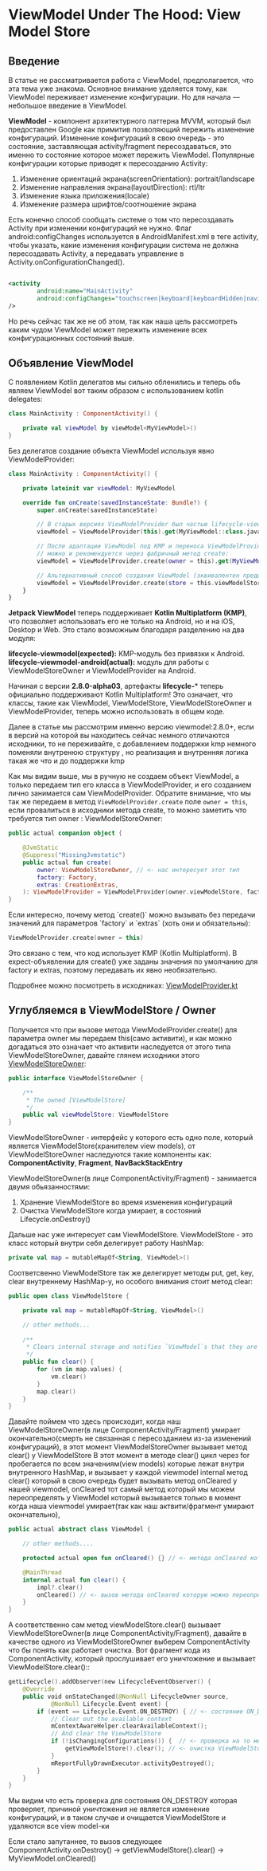 # ViewModel Under The Hood: View Model Store

## Введение

В статье не рассматривается работа с ViewModel, предполагается, что эта тема уже знакома. Основное внимание уделяется
тому, как ViewModel переживает изменение конфигурации. Но для начала — небольшое введение в ViewModel.

**ViewModel** - компонент архитектурного паттерна MVVM, который был предоставлен Google как примитив
позволяющий пережить изменение конфигураций. Изменение конфигураций в свою очередь - это состояние, заставляющая
activity/fragment пересоздаваться, это именно то состояние которое может пережить ViewModel.
Популярные конфигурации которые приводят к пересозданию Activity:

1. Изменение ориентаций экрана(screenOrientation): portrait/landscape
2. Изменение направления экрана(layoutDirection): rtl/ltr
3. Изменение языка приложения(locale)
4. Изменение размера шрифтов/соотношение экрана

Есть конечно способ сообщать системе о том что пересоздавать Activity при изменении конфигураций не нужно.
Флаг android:configChanges используется в AndroidManifest.xml в теге activity, чтобы указать, какие изменения
конфигурации система не должна пересоздавать Activity, а передавать управление в Activity.onConfigurationChanged().

```xml

<activity
        android:name="MainActivity"
        android:configChanges="touchscreen|keyboard|keyboardHidden|navigation|screenLayout|mcc|mnc|locale|fontScale|uiMode|screenSize|smallestScreenSize|density|orientation"
/>
```

Но речь сейчас так же не об этом, так как наша цель рассмотреть каким чудом ViewModel может пережить изменение
всех конфигурационных состояний выше.

## Объявление ViewModel

C появлением Kotlin делегатов мы сильно обленились и теперь обь являем ViewModel вот таким образом с использованием
kotlin delegates:

```kotlin
class MainActivity : ComponentActivity() {

    private val viewModel by viewModel<MyViewModel>()
}

```

Без делегатов создание объекта ViewModel используя явно ViewModelProvider:

[//]: # (<tabs>)

[//]: # (<tab title="2.7.0 и ниже">)

[//]: # ()

[//]: # ()

[//]: # (</tab>)

[//]: # (<tab title="2.8.0 и выше">)

[//]: # (</tab>)

[//]: # (</tabs>)

```kotlin
class MainActivity : ComponentActivity() {

    private lateinit var viewModel: MyViewModel

    override fun onCreate(savedInstanceState: Bundle?) {
        super.onCreate(savedInstanceState)

        // В старых версиях ViewModelProvider был частью lifecycle-viewmodel
        viewModel = ViewModelProvider(this).get(MyViewModel::class.java)

        // После адаптации ViewModel под KMP и переноса ViewModelProvider в lifecycle-viewmodel-android 
        // можно и рекомендуется через фабричный метод create:
        viewModel = ViewModelProvider.create(owner = this).get(MyViewModel::class.java)

        // Альтернативный способ создания ViewModel (эквивалентен предыдущему)
        viewModel = ViewModelProvider.create(store = this.viewModelStore).get(MyViewModel::class.java)
    }
}
```

<note>

**Jetpack ViewModel** теперь поддерживает **Kotlin Multiplatform (KMP)**, что позволяет использовать его
не только на Android, но и на iOS, Desktop и Web. Это стало возможным благодаря разделению на два модуля:

**lifecycle-viewmodel(expected):** KMP-модуль без привязки к Android.
**lifecycle-viewmodel-android(actual):** модуль для работы с ViewModelStoreOwner и ViewModelProvider на Android.

Начиная с версии **2.8.0-alpha03**, артефакты **lifecycle-*** теперь официально поддерживают Kotlin Multiplatform!
Это означает, что классы, такие как ViewModel, ViewModelStore, ViewModelStoreOwner и ViewModelProvider,
теперь можно использовать в общем коде.
</note>

<tip>
Далее в статье мы рассмотрим именно версию viewmodel:2.8.0+, если в версий на которой вы находитесь сейчас
немного отличаются исходники, то не переживайте, c добавлением поддержки kmp немного поменяли внутренюю  структуру ,
но реализация и внутренняя логика такая же что и до поддержки kmp
</tip>



Как мы видим выше, мы в ручную не создаем объект ViewModel, а только передаем тип его класса в ViewModelProvider,
и его созданием лично занимается сам ViewModelProvider. Обратите внимание, что мы так же передаем в метод
`ViewModelProvider.create` поле `owner = this`, если провалиться в исходники метода create, то можно заметить
что требуется тип owner : ViewModelStoreOwner:

```kotlin
public actual companion object {

    @JvmStatic
    @Suppress("MissingJvmstatic")
    public actual fun create(
        owner: ViewModelStoreOwner, // <- нас интересует этот тип
        factory: Factory,
        extras: CreationExtras,
    ): ViewModelProvider = ViewModelProvider(owner.viewModelStore, factory, extras)
}
```

<tip>
Если интересно, почему метод `create()` можно вызывать без передачи значений для параметров `factory` и `extras` (хоть они и обязательны):

```kotlin
ViewModelProvider.create(owner = this)
```

Это связано с тем, что код использует KMP (Kotlin Multiplatform). В expect-объявлении для create() уже заданы значения
по умолчанию для factory и extras, поэтому передавать их явно необязательно.

Подробнее можно посмотреть в исходниках:
[ViewModelProvider.kt](https://github.com/androidx/androidx/blob/androidx-main/lifecycle/lifecycle-viewmodel/src/commonMain/kotlin/androidx/lifecycle/ViewModelProvider.kt)
</tip>

## Углубляемся в ViewModelStore / Owner
Получается что при вызове метода ViewModelProvider.create() для параметра owner мы передаем this(само активити), и как
можно
догадаться это означает что активити наследуется от этого типа ViewModelStoreOwner, давайте глянем исходники этого
[ViewModelStoreOwner](https://github.com/androidx/androidx/blob/androidx-main/lifecycle/lifecycle-viewmodel/src/commonMain/kotlin/androidx/lifecycle/ViewModelStoreOwner.kt):

```kotlin
public interface ViewModelStoreOwner {

    /**
     * The owned [ViewModelStore]
     */
    public val viewModelStore: ViewModelStore
}
```

ViewModelStoreOwner - интерфейс у которого есть одно поле, который является ViewModelStore(хранителем view models), от
ViewModelStoreOwner наследуются такие компоненты как: **ComponentActivity**, **Fragment**, **NavBackStackEntry**

ViewModelStoreOwner(в лице ComponentActivity/Fragment) - занимается двумя обьязанностями:

1. Хранение ViewModelStore во время изменения конфигураций
2. Очистка ViewModelStore когда умирает, в состояний Lifecycle.onDestroy()

Дальше нас уже интересует сам ViewModelStore. ViewModelStore - это класс который внутри себя делегирует работу HashMap:

```kotlin
private val map = mutableMapOf<String, ViewModel>()
```

Соответсвенно ViewModelStore так же делегирует методы put, get, key, clear внутреннему HashMap-у, но особого внимания
стоит метод clear:

````kotlin
public open class ViewModelStore {

    private val map = mutableMapOf<String, ViewModel>()

    // other methods...
    
    /**
     * Clears internal storage and notifies `ViewModel`s that they are no longer used.
     */
    public fun clear() {
        for (vm in map.values) {
            vm.clear()
        }
        map.clear()
    }
}
````

Давайте поймем что здесь происходит, когда наш ViewModelStoreOwner(в лице ComponentActivity/Fragment) умирает
окончательно(смерть не связанная с пересозданием из-за изменений конфигураций), в этот момент ViewModelStoreOwner
вызывает метод clear() у ViewModelStore
В этот момент в методе clear() цикл через for пробегается по всем значениям(view models) которые лежат внутри
внутренного HashMap, и вызывает у каждой viewmodel internal метод clear() который в свою очередь будет вызывать метод
onCleared у нашей viewmodel, onCleared тот самый метод который мы можем переопределять у ViewModel который вызывается
только в момент когда наша viewmodel умирает(так как наш актвити/фрагмент умирают окончательно),

```kotlin
public actual abstract class ViewModel {

    // other methods....

    protected actual open fun onCleared() {} // <- метода onCleared которую можно переопределять

    @MainThread
    internal actual fun clear() {
        impl?.clear()
        onCleared() // <- вызов метода onCleared которую можно переопределять
    }
}
```

А соответственно сам метод viewModelStore.clear() вызывает ViewModelStoreOwner(в лице ComponentActivity/Fragment), 
давайте в качестве одного из ViewModelStoreOwner выберем ComponentActivity что бы понять как работает очистка.
Вот фрагмент кода из ComponentActivity, который прослушивает его уничтожение и вызывает ViewModelStore.clear()::

```kotlin
getLifecycle().addObserver(new LifecycleEventObserver() {
    @Override
    public void onStateChanged(@NonNull LifecycleOwner source,
            @NonNull Lifecycle.Event event) { 
        if (event == Lifecycle.Event.ON_DESTROY) { // <- состояние ON_DESTROY является триггером
            // Clear out the available context
            mContextAwareHelper.clearAvailableContext();
            // And clear the ViewModelStore
            if (!isChangingConfigurations()) {  // <- проверка на то можно ли очищать ViewModelStore
                getViewModelStore().clear(); // <- очистка ViewModelStore
            }
            mReportFullyDrawnExecutor.activityDestroyed();
        }
    }
}
```

Мы видим что есть проверка для состояния ON_DESTROY которая проверяет, причиной уничтожения не является 
изменение конфигураций, и в таком случае и очищается ViewModelStore и удаляются все view model-ки

Если стало запутаннее, то вызов следующее ComponentActivity.onDestroy() -> getViewModelStore().clear() -> MyViewModel.onCleared()   
